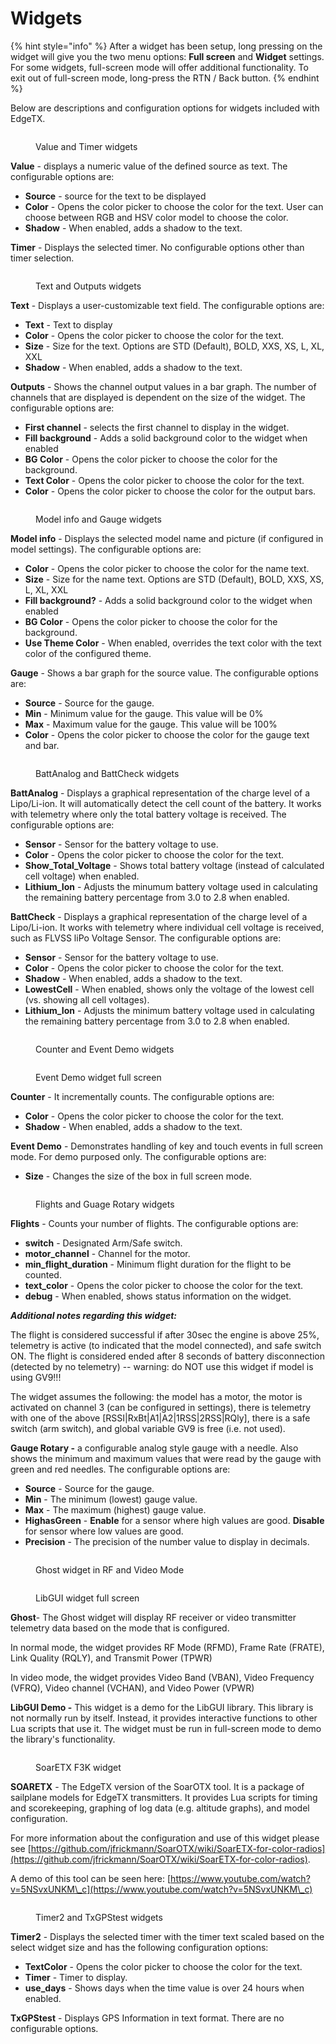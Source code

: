 # Widgets

{% hint style="info" %}
After a widget has been setup, long pressing on the widget will give you the two menu options: **Full screen** and **Widget** settings. For some widgets, full-screen mode will offer additional functionality. To exit out of full-screen mode, long-press the RTN / Back button.
{% endhint %}

Below are descriptions and configuration options for widgets included with EdgeTX.

<figure><img src="../../../.gitbook/assets/Widgets1.jpg" alt=""><figcaption><p>Value and Timer widgets</p></figcaption></figure>

**Value** - displays a numeric value of the defined source as text. The configurable options are:

* **Source** - source for the text to be displayed
* **Color** - Opens the color picker to choose the color for the text. User can choose between RGB and HSV color model to choose the color.
* **Shadow** - When enabled, adds a shadow to the text.

**Timer** - Displays the selected timer. No configurable options other than timer selection.

<figure><img src="../../../.gitbook/assets/widgets2.jpg" alt=""><figcaption><p>Text and Outputs widgets</p></figcaption></figure>

**Text** - Displays a user-customizable text field. The configurable options are:

* **Text** - Text to display
* **Color** - Opens the color picker to choose the color for the text.&#x20;
* **Size** - Size for the text. Options are STD (Default), BOLD, XXS, XS, L, XL, XXL
* **Shadow** - When enabled, adds a shadow to the text.

**Outputs** - Shows the channel output values in a bar graph. The number of channels that are displayed is dependent on the size of the widget. The configurable options are:

* **First channel** - selects the first channel to display in the widget.
* **Fill background** - Adds a solid background color to the widget when enabled
* **BG Color** - Opens the color picker to choose the color for the background.
* **Text Color** - Opens the color picker to choose the color for the text.
* **Color** -  Opens the color picker to choose the color for the output bars.

<figure><img src="../../../.gitbook/assets/widgets3.jpg" alt=""><figcaption><p>Model info and Gauge widgets</p></figcaption></figure>

**Model info** - Displays the selected model name and picture (if configured in model settings). The configurable options are:

* **Color** - Opens the color picker to choose the color for the name text.
* **Size** - Size for the name text. Options are STD (Default), BOLD, XXS, XS, L, XL, XXL
* **Fill background?** - Adds a solid background color to the widget when enabled
* **BG Color** - Opens the color picker to choose the color for the background.
* **Use Theme Color** - When enabled, overrides the text color with the text color of the configured theme.

**Gauge** - Shows a bar graph for the source value. The configurable options are:

* **Source** - Source for the gauge.
* **Min** - Minimum value for the gauge. This value will be 0%&#x20;
* **Max** - Maximum value for the gauge. This value will be 100%&#x20;
* **Color** - Opens the color picker to choose the color for the gauge text and bar.

<figure><img src="../../../.gitbook/assets/Widgets4.jpg" alt=""><figcaption><p>BattAnalog and BattCheck widgets</p></figcaption></figure>

**BattAnalog** - Displays a graphical representation of the charge level of a Lipo/Li-ion. It will automatically detect the cell count of the battery. It works with telemetry where only the total battery voltage is received. The configurable options are:

* **Sensor** - Sensor for the battery voltage to use.
* **Color** - Opens the color picker to choose the color for the text.
* **Show\_Total\_Voltage** - Shows total battery voltage (instead of calculated cell voltage) when enabled.
* **Lithium\_Ion** - Adjusts the minumum battery voltage used in calculating the remaining battery percentage from 3.0 to 2.8 when enabled.

**BattCheck** - Displays a graphical representation of the charge level of a Lipo/Li-ion. It works with telemetry where individual cell voltage is received, such as FLVSS liPo Voltage Sensor. The configurable options are:

* **Sensor** - Sensor for the battery voltage to use.
* **Color** - Opens the color picker to choose the color for the text.
* **Shadow** - When enabled, adds a shadow to the text.
* **LowestCell** - When enabled, shows only the voltage of the lowest cell (vs. showing all cell voltages).
* **Lithium\_Ion** - Adjusts the minimum battery voltage used in calculating the remaining battery percentage from 3.0 to 2.8 when enabled.

<div>

<figure><img src="../../../.gitbook/assets/widgets5.jpg" alt=""><figcaption><p>Counter and Event Demo widgets</p></figcaption></figure>

 

<figure><img src="../../../.gitbook/assets/widgets6.jpg" alt=""><figcaption><p>Event Demo widget full screen</p></figcaption></figure>

</div>



**Counter** - It incrementally counts. The configurable options are:

* **Color** - Opens the color picker to choose the color for the text.
* **Shadow** - When enabled, adds a shadow to the text.

**Event Demo** - Demonstrates handling of key and touch events in full screen mode. For demo purposed only. The configurable options are:

* **Size** - Changes the size of the box in full screen mode.

<figure><img src="../../../.gitbook/assets/widgets7 (1).jpg" alt=""><figcaption><p>Flights and Guage Rotary widgets</p></figcaption></figure>

**Flights** - Counts your number of flights. The configurable options are:

* **switch** - Designated Arm/Safe switch.
* **motor\_channel** - Channel for the motor.
* **min\_flight\_duration** - Minimum flight duration for the flight to be counted.
* **text\_color** - Opens the color picker to choose the color for the text.
* **debug** - When enabled, shows status information on the widget.

_**Additional notes regarding this widget:**_

The flight is considered successful if after 30sec the engine is above 25%, telemetry is active (to indicated that the model connected), and safe switch ON. The flight is considered ended after 8 seconds of battery disconnection (detected by no telemetry) -- warning: do NOT use this widget if model is using GV9!!!

The widget assumes the following: the model has a motor, the motor is activated on channel 3 (can be configured in settings), there is telemetry with one of the above \[RSSI|RxBt|A1|A2|1RSS|2RSS|RQly], there is a safe switch (arm switch), and global variable GV9 is free (i.e. not used).

**Gauge Rotary -** a configurable analog style gauge with a needle. Also shows the minimum and maximum values that were read by the gauge with green and red needles. The configurable options are:

* **Source** - Source for the gauge.
* **Min** - The minimum (lowest) gauge value.
* **Max** - The maximum (highest) gauge value.
* **HighasGreen** - **Enable** for a sensor where high values are good. **Disable** for sensor where low values are good.
* **Precision** - The precision of the number value to display in decimals.&#x20;

<div>

<figure><img src="../../../.gitbook/assets/widgets8 (1).jpg" alt=""><figcaption><p>Ghost widget in RF and Video Mode</p></figcaption></figure>

 

<figure><img src="../../../.gitbook/assets/widgets10.jpg" alt=""><figcaption><p>LibGUI widget full screen</p></figcaption></figure>

</div>

**Ghost**- The Ghost widget will display RF receiver or video transmitter telemetry data based on the mode that is configured.&#x20;

In normal mode, the widget provides RF Mode (RFMD), Frame Rate (FRATE), Link Quality (RQLY), and Transmit Power (TPWR)&#x20;

In video mode, the widget provides Video Band (VBAN), Video Frequency (VFRQ), Video channel (VCHAN), and Video Power (VPWR)

**LibGUI Demo -** This widget is a demo for the LibGUI library. This library is not normally run by itself. Instead, it provides interactive functions to other Lua scripts that use it. The widget must be run in full-screen mode to demo the library's functionality.

<figure><img src="../../../.gitbook/assets/widgets11.jpg" alt=""><figcaption><p>SoarETX F3K widget</p></figcaption></figure>

**SOARETX** - The EdgeTX version of the SoarOTX tool.  It is a package of sailplane models for EdgeTX transmitters. It provides Lua scripts for timing and scorekeeping, graphing of log data (e.g. altitude graphs), and model configuration.

For more information about the configuration and use of this widget please see  [https://github.com/jfrickmann/SoarOTX/wiki/SoarETX-for-color-radios](https://github.com/jfrickmann/SoarOTX/wiki/SoarETX-for-color-radios).

A demo of this tool can be seen here: [https://www.youtube.com/watch?v=5NSvxUNKM\_c](https://www.youtube.com/watch?v=5NSvxUNKM\_c)

<figure><img src="../../../.gitbook/assets/widgets9.png" alt=""><figcaption><p>Timer2 and TxGPStest widgets</p></figcaption></figure>

**Timer2** - Displays the selected timer with the timer text scaled based on the select widget size and has the following configuration options:

* **TextColor** - Opens the color picker to choose the color for the text.
* **Timer** - Timer to display.
* **use\_days** - Shows days when the time value is over 24 hours when enabled.

**TxGPStest** - Displays GPS Information in text format. There are no configurable options.


